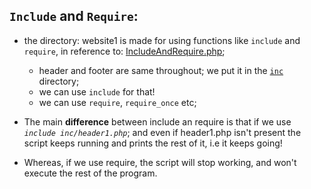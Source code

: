 ## `Include` and `Require`:
* the directory: website1 is made for using functions like `include` and `require`, in reference to: [IncludeAndRequire.php](https://github.com/tusharnankani/PHP_Basics/blob/master/6.%20IncludeAndRequire.php);

    * header and footer are same throughout; we put it in the [`inc`](https://github.com/tusharnankani/PHP_Basics/tree/master/website1/inc) directory;
    * we can use `include` for that!
    * we can use `require`, `require_once` etc;

* The main **difference** between include an require is that if we use *`include inc/header1.php`*; and even if header1.php isn't present the script keeps running and prints the rest of it, i.e it keeps going!
* Whereas, if we use require, the script will stop working, and won't execute the rest of the program.
